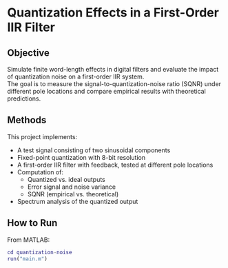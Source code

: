 # Quantization Effects in a First-Order IIR Filter

## Objective
Simulate finite word-length effects in digital filters and evaluate the impact of quantization noise on a first-order IIR system.  
The goal is to measure the signal-to-quantization-noise ratio (SQNR) under different pole locations and compare empirical results with theoretical predictions.

## Methods
This project implements:
- A test signal consisting of two sinusoidal components  
- Fixed-point quantization with 8-bit resolution  
- A first-order IIR filter with feedback, tested at different pole locations 
- Computation of:
  - Quantized vs. ideal outputs  
  - Error signal and noise variance  
  - SQNR (empirical vs. theoretical)  
- Spectrum analysis of the quantized output

## How to Run
From MATLAB:
```matlab
cd quantization-noise
run("main.m")
